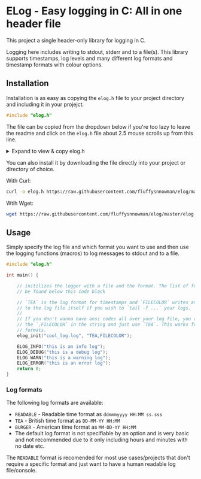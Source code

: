 # ELog - Easy logging in C: All in one header file

This project a single header-only library for logging in C.

Logging here includes writing to stdout, stderr and to a file(s). This library
supports timestamps, log levels and many different log formats and timestamp
formats with colour options.

## Installation

Installation is as easy as copying the `elog.h` file to your project directory
and including it in your projejct.

```c
#include "elog.h"
```

The file can be copied from the dropdown below if you're too lazy to leave the
readme and click on the `elog.h` file about 2.5 mouse scrolls up from this line.

<details>
<summary>Expand to view & copy elog.h</summary>

<!-- read file into here  -->
<!-- cat ./elog.h -->

```c
#ifndef ELOG_H
#define ELOG_H

#include <stdio.h>
#include <stdlib.h>
#include <stdarg.h>
#include <string.h>
#include <time.h>
#include <unistd.h>

typedef enum {
    LOG_DEBUG,
    LOG_INFO,
    LOG_WARN,
    LOG_ERROR
} LogLevel;

typedef enum {
    TM_ORIG,
    TM_TEA,
    TM_BURGER,
    TM_READABLE
} TimeMode;

static FILE*    log_file   = NULL;
static TimeMode time_mode  = TM_ORIG;
static int      file_color = 0;

#define COLOR_DEBUG "\x1b[36m"
#define COLOR_INFO "\x1b[32m"
#define COLOR_WARN "\x1b[33m"
#define COLOR_ERROR "\x1b[31m"
#define COLOR_RESET "\x1b[0m"

static const char* level_strs[]   = {"DBG", "INF", "WRN", "ERR"};
static const char* level_colors[] = {COLOR_DEBUG, COLOR_INFO, COLOR_WARN, COLOR_ERROR};

static inline int logger_init(const char* filename, const char* options) {
    if (filename && filename[0]) {
        log_file = fopen(filename, "a");
        if (!log_file) return -1;
    }
    time_mode  = TM_ORIG;
    file_color = 0;
    if (options) {
        char* opts = strdup(options);
        char* tok  = strtok(opts, " ,");
        // clang can clang deez nuts with its shitty formatting shit
        // clang-format off
        while (tok) {
            if      (strcmp(tok, "TEA")      == 0) time_mode  = TM_TEA;
            else if (strcmp(tok, "BURGER")   == 0) time_mode  = TM_BURGER;
            else if (strcmp(tok, "READABLE") == 0) time_mode  = TM_READABLE;
            else if (strcmp(tok, "FILECOLOR")== 0) file_color = 1;
            tok = strtok(NULL, " ,");
        }
        // clang-format on
        free(opts);
    }
    return 0;
}

static inline void log_log(LogLevel lvl, const char* fmt, ...) {

    // timespect deez nuts 😎
    struct timespec ts;
    clock_gettime(CLOCK_REALTIME, &ts);

    struct tm tm;
    localtime_r(&ts.tv_sec, &tm);

    char tbuf[64];
    switch (time_mode) {
        case TM_TEA:
            snprintf(tbuf, sizeof tbuf,
                     "%02d-%02d-%02d %02d:%02d",
                     tm.tm_mday, tm.tm_mon + 1, tm.tm_year % 100,
                     tm.tm_hour, tm.tm_min);
            break;

        case TM_BURGER:

            // snprintf(tbuf, sizeof tbuf,
            //          "\n%02d\t%02d\t%02d %02d:%02d",
            //          tm.tm_mon + 1, tm.tm_mday, tm.tm_year % 100,
            //          tm.tm_hour, tm.tm_min);

            snprintf(tbuf, sizeof tbuf,
                     "%02d-%02d-%02d %02d:%02d",
                     tm.tm_mon + 1, tm.tm_mday, tm.tm_year % 100,
                     tm.tm_hour, tm.tm_min);
            break;

        case TM_READABLE: {
            // why do months have shitty names
            static const char* mon_names[] = {
                "Jan", "Feb", "Mar", "Apr", "May", "Jun",
                "Jul", "Aug", "Sep", "Oct", "Nov", "Dec"};
            char part1[32], part2[16], part3[16];
            snprintf(part1, sizeof part1,
                     "%02d%s%04d",
                     tm.tm_mday, mon_names[tm.tm_mon], tm.tm_year + 1900);
            // snprintf(part2, sizeof part2,
            //          "%02d%02dh",
            //          tm.tm_hour, tm.tm_min);
            snprintf(part2, sizeof part2,
                     "%02d:%02d",
                     tm.tm_hour, tm.tm_min);
            int ms = ts.tv_nsec / 1000000;
            snprintf(part3, sizeof part3,
                     "%02d.%03ds",
                     tm.tm_sec, ms);
            snprintf(tbuf, sizeof tbuf, "%s %s %s", part1, part2, part3);
            break;
        }
        case TM_ORIG:
        default:
            snprintf(tbuf, sizeof tbuf,
                     "%02d:%02d",
                     tm.tm_hour, tm.tm_min);
            break;
    }

    char    mbuf[1024];
    va_list ap;
    va_start(ap, fmt);
    vsnprintf(mbuf, sizeof mbuf, fmt, ap);
    va_end(ap);

    char final_msg[1152];

    // adding pid for debug (sub testing the thing from other programs testing
    // other sub testing programs with programs in programs in programs in programs in
    // programs .await().await()?.await()?.unwrap().unwrap().unwrap().unwrap().unwrap()?)

    // snprintf(final_msg, sizeof final_msg,
    //          "%s pid=%d", mbuf, (int)getpid());

    // removed pid cos no bedugging anymore
    snprintf(final_msg, sizeof final_msg,
             "%s", mbuf);

    fprintf(stdout,
            "%s %s%s%s %s\n",
            tbuf,
            level_colors[lvl], level_strs[lvl], COLOR_RESET,
            final_msg);

    if (log_file) {
        if (file_color) {
            fprintf(log_file,
                    "%s %s%s%s %s\n",
                    tbuf,
                    level_colors[lvl], level_strs[lvl], COLOR_RESET,
                    final_msg);
        } else {
            fprintf(log_file,
                    "%s %s %s\n",
                    tbuf,
                    level_strs[lvl],
                    final_msg);
        }
        fflush(log_file);
    }
}

#define elog_init(filename, options) logger_init(filename, options)
#define elog(level, fmt, ...) log_log(level, fmt, ##__VA_ARGS__)

// macros so instead of `elog(LOG_WARN, "test");` just do `ELOG_WARN("test");`
// cos the vibes are just objectively better and 70% of all typers can save
// many days of their life not writing those extra characters.

#define ELOG_DEBUG(fmt, ...) elog(LOG_DEBUG, fmt, ##__VA_ARGS__)
#define ELOG_INFO(fmt, ...) elog(LOG_INFO, fmt, ##__VA_ARGS__)
#define ELOG_WARN(fmt, ...) elog(LOG_WARN, fmt, ##__VA_ARGS__)
#define ELOG_ERROR(fmt, ...) elog(LOG_ERROR, fmt, ##__VA_ARGS__)

#endif
```


</details>


You can also install it by downloading the file directly into your project
or directory of choice.

With Curl:

```bash
curl -o elog.h https://raw.githubusercontent.com/fluffysnnowman/elog/master/elog.h
```

Wtih Wget:

```bash
wget https://raw.githubusercontent.com/fluffysnnowman/elog/master/elog.h
```

## Usage

Simply specify the log file and which format you want to use and then use the
logging functions (macros) to log messages to stdout and to a file.

```c
#include "elog.h"

int main() {

    // initilizes the logger with a file and the format. The list of formats can
    // be found below this code block

    // `TEA` is the log format for timestamps and `FILECOLOR` writes ansi codes
    // to the log file itself if you wish to `tail -f ...` your logs.
    //
    // If you don't wanna have ansi codes all over your log file, you can remove
    // the `,FILECOLOR` in the string and just use `TEA`. This works for all log
    // formats.
    elog_init("cool_log.log", "TEA,FILECOLOR");

    ELOG_INFO("this is an info log");
    ELOG_DEBUG("this is a debug log");
    ELOG_WARN("this is a warning log");
    ELOG_ERROR("this is an error log");
    return 0;
}
```

### Log formats

The following log formats are available:

- `READABLE` - Readable time format as `ddmmmyyyy HH:MM ss.sss`
- `TEA` - British time format as `DD-MM-YY HH:MM`
- `BURGER` - American time format as `MM-DD-YY HH:MM`
- The default log format is not specifiable by an option and is very basic and
  not recommended due to it only including hours and minutes with no date etc.

The `READABLE` format is recomended for most use cases/projects that don't
require a specific format and just want to have a human readable log
file/console.



